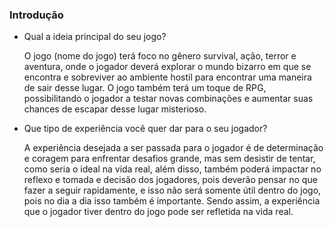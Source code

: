 ### Introdução
- Qual a ideia principal do seu jogo?

  O jogo (nome do jogo) terá foco no gênero survival, ação, terror e aventura, onde o jogador deverá explorar o mundo bizarro em que se encontra e sobreviver ao ambiente hostil para encontrar uma maneira de sair desse lugar. O jogo também terá um toque de RPG, possibilitando o jogador a testar novas combinações e aumentar suas chances de escapar desse lugar misterioso.
  
- Que tipo de experiência você quer dar para o seu jogador?
  
    A experiência desejada a ser passada para o jogador é de determinação e coragem para enfrentar desafios grande, mas sem desistir de tentar, como seria o ideal na vida real, além disso, também poderá impactar no reflexo e tomada e decisão dos jogadores, pois deverão pensar no que fazer a seguir rapidamente, e isso não será somente útil dentro do jogo, pois no dia a dia isso também é importante. Sendo assim, a experiência que o jogador tiver dentro do jogo pode ser refletida na vida real.

    
